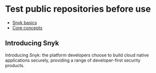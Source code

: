 # Test public repositories before use

* [ Snyk basics](https://github.com/snyk/user-docs/tree/53fce7f51125484bfae446936b09a98076f1d418/hc/en-us/sections/360001105078-Snyk-basics/README.md)
* [ Core concepts](https://github.com/snyk/user-docs/tree/53fce7f51125484bfae446936b09a98076f1d418/hc/en-us/sections/4403576824337-Core-concepts/README.md)

## Introducing Snyk

Introducing Snyk: the platform developers choose to build cloud native applications securely, providing a range of developer-first security products.

